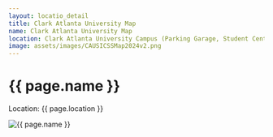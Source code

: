 ```yaml
---
layout: locatio_detail
title: Clark Atlanta University Map
name: Clark Atlanta University Map
location: Clark Atlanta University Campus (Parking Garage, Student Center, Thomas Cole Building)
image: assets/images/CAUSICSSMap2024v2.png
---
```


<h1>{{ page.name }}</h1>
<p>Location: {{ page.location }}</p>
<img src="{{ page.image | relative_url }}" alt="{{ page.name }}">

